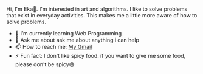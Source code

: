 ###  

Hi, I'm Eka👋. I'm interested in art and algorithms. I like to solve problems that exist in everyday activities. This makes me a little more aware of how to solve problems.


- 🌱 I’m currently learning Web Programming
- 💬 Ask me about ask me about anything i can help
- 📫 How to reach me: <a href="mailto:retnoekayanti15@gmail.com"> My Gmail </a>
- ⚡ Fun fact: I don't like spicy food. if you want to give me some food, please don't be spicy😄


